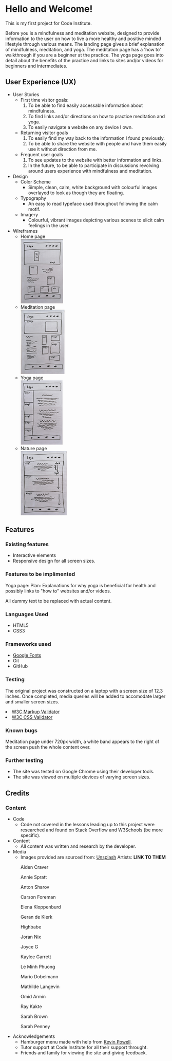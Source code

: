 # Hello and Welcome!

This is my first project for Code Institute. 

Before you is a mindfulness and meditation website, designed to provide information to the user on how to live a more healthy and positive minded lifestyle through various means. The landing page gives a brief explanation of mindfulness, meditation, and yoga. The meditation page has a 'how to' walkthrough if you are a beginner at the practice. The yoga page goes into detail about the benefits of the practice and links to sites and/or videos for beginners and intermediates. 

## User Experience (UX)

<ul>
    <li>User Stories
        <ul>
            <li>First time visitor goals:
                <ol>
                    <li>To be able to find easily accessable information about mindfulness.</li>
                    <li>To find links and/or directions on how to practice meditation and yoga.</li>
                    <li>To easily navigate a website on any device I own.</li>
                </ol>
            </li>
            <li>Returning visitor goals
                <ol>
                    <li>To easily find my way back to the information I found previously.</li>
                    <li>To be able to share the website with people and have them easily use it without direction from me.</li>
                </ol>
            </li>
            <li>Frequent user goals
                <ol>
                    <li>To see updates to the website with better information and links.</li>
                    <li>In the future, to be able to participate in discussions revolving around users experience with mindfulness and meditation.</li>
                </ol>
            </li>
        </ul>
    </li>
    <li>Design
        <ul>
            <li>Color Scheme
                <ul>
                    <li>Simple, clean, calm, white background with colourful images overlayed to look as though they are floating. </li>
                </ul>
            </li>
            <li>Typography
                <ul>
                    <li>An easy to read typeface used throughout following the calm motif. </li>
                </ul>
            </li>
            <li>Imagery
                <ul>
                    <li>Colourful, vibrant images depicting various scenes to elicit calm feelings in the user.</li>
                </ul>
            </li>
        </ul>
    </li>
    <li>Wireframes
        <ul>
            <li>Home page</li>
            <img src='assets/images/index-wf.jpg' height='200px'>
            <li>Meditation page</li>
            <img src='assets/images/meditation-wf.jpg' height='200px'>
            <li>Yoga page</li>
            <img src='assets/images/yoga-wf.jpg' height='200px'>
            <li>Nature page</li>
            <img src='assets/images/nature-wf.jpg' height='200px'>
        </ul>
    </li>
</ul>

## Features

### Existing features

<ul>
    <li>Interactive elements</li>
    <li>Responsive design for all screen sizes.</li>
</ul>

### Features to be implimented

Yoga page:
Plan:
Explanations for why yoga is beneficial for health and possibly links to "how to" websites and/or videos.

All dummy text to be replaced with actual content.

### Languages Used

<ul>
    <li>HTML5</li>
    <li>CSS3</li>
</ul>

### Frameworks used

<ul>
    <li><a href='https://fonts.google.com/' target='_blank'>Google Fonts</a></li>
    <li>Git</li>
    <li>GitHub</li>
</ul>

### Testing

The original project was constructed on a laptop with a screen size of 12.3 inches. Once completed, media queries will be added to accomodate larger and smaller screen sizes.

<li><a href='https://validator.w3.org/#validate_by_input'>W3C Markup Validator</a></li>
<li><a href='https://jigsaw.w3.org/css-validator/#validate_by_input'>W3C CSS Validator</a></li>

### Known bugs
Meditation page under 720px width, a white band appears to the right of the screen push the whole content over. 

### Further testing
<ul>
    <li>The site was tested on Google Chrome using their developer tools.</li>
    <li>The site was viewed on multiple devices of varying screen sizes.</li>
</ul>

## Credits 

### Content
<ul>
    <li>Code
        <ul>
            <li>Code not covered in the lessons leading up to this project were researched and found on Stack Overflow and W3Schools (be more specific).</li>
        </ul>
    </li>
    <li>Content
        <ul>
            <li>All content was written and research by the developer.</li>
        </ul>
    </li>
    <li>Media
        <ul>
            <li> Images provided are sourced from:
<a href='https://unsplash.com' target="_blank">Unsplash</a>
Artists: <strong>LINK TO THEM</strong>

Aiden Craver

Annie Spratt

Anton Sharov

Carson Foreman

Elena Kloppenburd

Geran de Klerk

Highbabe

Joran Nix

Joyce G

Kaylee Garrett

Le Minh Phuong

Mario Dobelmann

Mathilde Langevin

Omid Armin

Ray Kakte

Sarah Brown

Sarah Penney

</li>
        </ul>
    </li>
    <li>Acknowledgements
        <ul>
            <li>Hamburger menu made with help from <a href='https://www.youtube.com/watch?v=8QKOaTYvYUA&ab_channel=KevinPowell' target="_blank">Kevin Powell</a>.</li>
            <li>Tutor support at Code Institute for all their support throught.</li>
            <li>Friends and family for viewing the site and giving feedback.</li>
        </ul>
    </li>
</ul>


